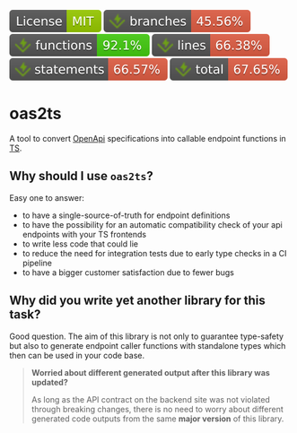 ![MIT License](./badges/license-mit.svg)
![Branches](./badges/jest/coverage-branches.svg)
![Functions](./badges/jest/coverage-functions.svg)
![Lines](./badges/jest/coverage-lines.svg)
![Statements](./badges/jest/coverage-statements.svg)
![Coverage total](./badges/jest/coverage-total.svg)

# oas2ts
A tool to convert [OpenApi](https://swagger.io/specification/) specifications into callable endpoint functions in [TS](https://www.typescriptlang.org/).

## Why should I use `oas2ts`?
Easy one to answer:
- to have a single-source-of-truth for endpoint definitions
- to have the possibility for an automatic compatibility check of your api endpoints with your TS frontends
- to write less code that could lie
- to reduce the need for integration tests due to early type checks in a CI pipeline
- to have a bigger customer satisfaction due to fewer bugs

## Why did you write yet another library for this task?
Good question. The aim of this library is not only to guarantee type-safety but also to generate
endpoint caller functions with standalone types which then can be used in your code base.

> **Worried about different generated output after this library was updated?**
> 
> As long as the API contract on the backend site was not violated through breaking changes,
> there is no need to worry about different generated code outputs from the same **major version** of this library.
